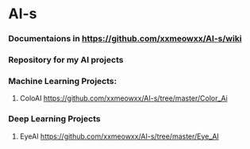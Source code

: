 # AI-s
### Documentaions in https://github.com/xxmeowxx/AI-s/wiki
### Repository for my AI projects

### Machine Learning Projects:
1. ColoAI https://github.com/xxmeowxx/AI-s/tree/master/Color_Ai

### Deep Learning Projects
1. EyeAI https://github.com/xxmeowxx/AI-s/tree/master/Eye_AI
